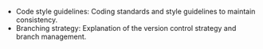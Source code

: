 - Code style guidelines: Coding standards and style guidelines to maintain consistency.
- Branching strategy: Explanation of the version control strategy and branch management.